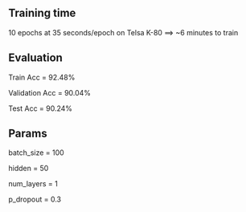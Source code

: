 ## Training time
10 epochs at 35 seconds/epoch on Telsa K-80 ==> ~6 minutes to train


## Evaluation
Train Acc = 92.48%

Validation Acc = 90.04%

Test Acc = 90.24%


## Params
batch_size = 100

hidden = 50

num_layers = 1

p_dropout = 0.3